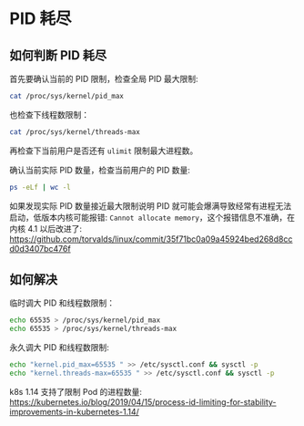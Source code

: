 # PID 耗尽

## 如何判断 PID 耗尽

首先要确认当前的 PID 限制，检查全局 PID 最大限制:

``` bash
cat /proc/sys/kernel/pid_max
```

也检查下线程数限制：

``` bash
cat /proc/sys/kernel/threads-max
```

再检查下当前用户是否还有 `ulimit` 限制最大进程数。

确认当前实际 PID 数量，检查当前用户的 PID 数量:

``` bash
ps -eLf | wc -l
```

如果发现实际 PID 数量接近最大限制说明 PID 就可能会爆满导致经常有进程无法启动，低版本内核可能报错: `Cannot allocate memory`，这个报错信息不准确，在内核 4.1 以后改进了: https://github.com/torvalds/linux/commit/35f71bc0a09a45924bed268d8ccd0d3407bc476f

## 如何解决

临时调大 PID 和线程数限制：

``` bash
echo 65535 > /proc/sys/kernel/pid_max
echo 65535 > /proc/sys/kernel/threads-max
```

永久调大 PID 和线程数限制:

``` bash
echo "kernel.pid_max=65535 " >> /etc/sysctl.conf && sysctl -p
echo "kernel.threads-max=65535 " >> /etc/sysctl.conf && sysctl -p
```

k8s 1.14 支持了限制 Pod 的进程数量: https://kubernetes.io/blog/2019/04/15/process-id-limiting-for-stability-improvements-in-kubernetes-1.14/
